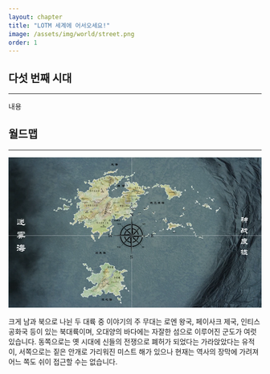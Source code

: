 ```yaml
---
layout: chapter
title: "LOTM 세계에 어서오세요!"
image: /assets/img/world/street.png
order: 1
---
```

<h2>다섯 번째 시대</h2>
<hr>
<p>내용</p>
<h2>월드맵</h2>
<hr>
<img src="https://raw.githubusercontent.com/izpew/lotm/main/assets/img/world/worldmap.webp">
<p>크게 남과 북으로 나뉜 두 대륙 중 이야기의 주 무대는 로엔 왕국, 페이사크 제국, 인티스 공화국 등이 있는 북대륙이며, 오대양의 바다에는 자잘한 섬으로 이루어진 군도가 여럿 있습니다. 동쪽으로는 옛 시대에 신들의 전쟁으로 폐허가 되었다는 가라앉았다는 유적이, 서쪽으로는 짙은 안개로 가리워진 미스트 해가 있으나 현재는 역사의 장막에 가려져 어느 쪽도 쉬이 접근할 수는 없습니다.</p>
